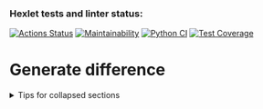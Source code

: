 ### Hexlet tests and linter status:

[![Actions Status](https://github.com/Kostyanuch-c/python-project-50/actions/workflows/hexlet-check.yml/badge.svg)](https://github.com/Kostyanuch-c/python-project-50/actions) [![Maintainability](https://api.codeclimate.com/v1/badges/ef2aa50640cef183ef11/maintainability)](https://codeclimate.com/github/Kostyanuch-c/python-project-50/maintainability) [![Python CI](https://github.com/Kostyanuch-c/python-project-50/actions/workflows/pyci.yml/badge.svg)](https://github.com/Kostyanuch-c/python-project-50/actions/workflows/pyci.yml) [![Test Coverage](https://api.codeclimate.com/v1/badges/ef2aa50640cef183ef11/test_coverage)](https://codeclimate.com/github/Kostyanuch-c/python-project-50/test_coverage)


# Generate difference 

<details>

<summary>Tips for collapsed sections</summary>
![json_test](https://github.com/Kostyanuch-c/python-project-50/assets/98832310/a8e10d7b-6b42-4ddc-90f3-3058f3d76e2c)

</details>